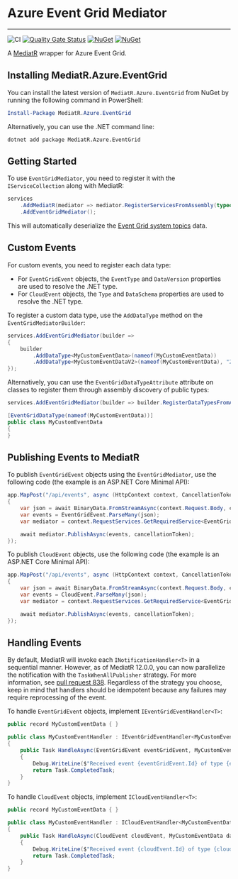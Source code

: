 # Azure Event Grid Mediator

---

![CI](https://github.com/smokedlinq/aemediator/workflows/CI/badge.svg)
[![Quality Gate Status](https://sonarcloud.io/api/project_badges/measure?project=smokedlinq_aemediator&metric=alert_status)](https://sonarcloud.io/summary/new_code?id=smokedlinq_aemediator)
[![NuGet](https://img.shields.io/nuget/dt/MediatR.Azure.EventGrid.svg)](https://www.nuget.org/packages/MediatR.Azure.EventGrid)
[![NuGet](https://img.shields.io/nuget/vpre/MediatR.Azure.EventGrid.svg)](https://www.nuget.org/packages/MediatR.Azure.EventGrid)

A [MediatR](/jbogard/MediatR) wrapper for Azure Event Grid.

## Installing MediatR.Azure.EventGrid

You can install the latest version of `MediatR.Azure.EventGrid` from NuGet by running the following command in PowerShell:

```powershell
Install-Package MediatR.Azure.EventGrid
```

Alternatively, you can use the .NET command line:

```dotnetcli
dotnet add package MediatR.Azure.EventGrid
```

## Getting Started

To use `EventGridMediator`, you need to register it with the `IServiceCollection` along with MediatR:

```csharp
services
    .AddMediatR(mediator => mediator.RegisterServicesFromAssembly(typeof(Program).Assembly))
    .AddEventGridMediator();
```

This will automatically deserialize the [Event Grid system topics](https://learn.microsoft.com/azure/event-grid/system-topics) data.

## Custom Events

For custom events, you need to register each data type:

- For `EventGridEvent` objects, the `EventType` and `DataVersion` properties are used to resolve the .NET type.
- For `CloudEvent` objects, the `Type` and `DataSchema` properties are used to resolve the .NET type.

To register a custom data type, use the `AddDataType` method on the `EventGridMediatorBuilder`:

```csharp
services.AddEventGridMediator(builder =>
{
    builder
        .AddDataType<MyCustomEventData>(nameof(MyCustomEventData))
        .AddDataType<MyCustomEventDataV2>(nameof(MyCustomEventData), "2.0");
});
```

Alternatively, you can use the `EventGridDataTypeAttribute` attribute on classes to register them through assembly discovery of public types:

```csharp
services.AddEventGridMediator(builder => builder.RegisterDataTypesFromAssembly(typeof(Program).Assembly));

[EventGridDataType(nameof(MyCustomEventData))]
public class MyCustomEventData
{
}
```

## Publishing Events to MediatR

To publish `EventGridEvent` objects using the `EventGridMediator`, use the following code (the example is an ASP.NET Core Minimal API):

```csharp
app.MapPost("/api/events", async (HttpContext context, CancellationToken cancellationToken) =>
{
    var json = await BinaryData.FromStreamAsync(context.Request.Body, cancellationToken).ConfigureAwait(false);
    var events = EventGridEvent.ParseMany(json);
    var mediator = context.RequestServices.GetRequiredService<EventGridMediator>();

    await mediator.PublishAsync(events, cancellationToken);
});
```

To publish `CloudEvent` objects, use the following code (the example is an ASP.NET Core Minimal API):

```csharp
app.MapPost("/api/events", async (HttpContext context, CancellationToken cancellationToken) =>
{
    var json = await BinaryData.FromStreamAsync(context.Request.Body, cancellationToken).ConfigureAwait(false);
    var events = CloudEvent.ParseMany(json);
    var mediator = context.RequestServices.GetRequiredService<EventGridMediator>();

    await mediator.PublishAsync(events, cancellationToken);
});
```

## Handling Events

By default, MediatR will invoke each `INotificationHandler<T>` in a sequential manner. However, as of MediatR 12.0.0, you can now parallelize the notification with the `TaskWhenAllPublisher` strategy. For more information, see [pull request 838](https://github.com/jbogard/MediatR/pull/838). Regardless of the strategy you choose, keep in mind that handlers should be idempotent because any failures may require reprocessing of the event.

To handle `EventGridEvent` objects, implement `IEventGridEventHandler<T>`:

```csharp
public record MyCustomEventData { }

public class MyCustomEventHandler : IEventGridEventHandler<MyCustomEventData>
{
    public Task HandleAsync(EventGridEvent eventGridEvent, MyCustomEventData data, CancellationToken cancellationToken)
    {
        Debug.WriteLine($"Received event {eventGridEvent.Id} of type {eventGridEvent.EventType} with data {data}.");
        return Task.CompletedTask;
    }
}
```

To handle `CloudEvent` objects, implement `ICloudEventHandler<T>`:

```csharp
public record MyCustomEventData { }

public class MyCustomEventHandler : ICloudEventHandler<MyCustomEventData>
{
    public Task HandleAsync(CloudEvent cloudEvent, MyCustomEventData data, CancellationToken cancellationToken)
    {
        Debug.WriteLine($"Received event {cloudEvent.Id} of type {cloudEvent.Type} with data {data}.");
        return Task.CompletedTask;
    }
}
```

